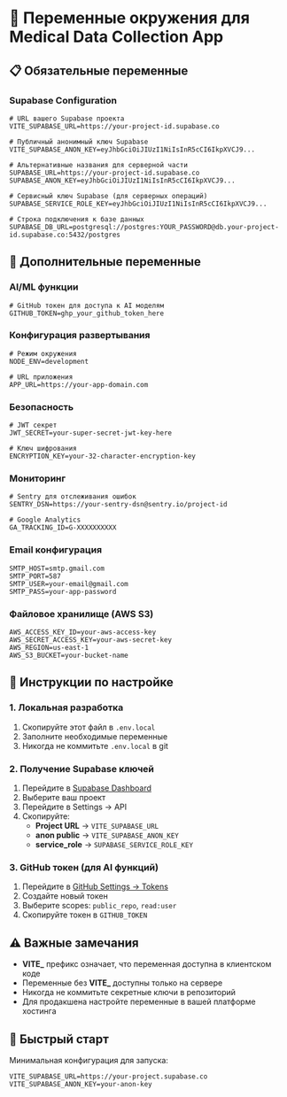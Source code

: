 # 🔧 Переменные окружения для Medical Data Collection App

## 📋 Обязательные переменные

### Supabase Configuration
```env
# URL вашего Supabase проекта
VITE_SUPABASE_URL=https://your-project-id.supabase.co

# Публичный анонимный ключ Supabase
VITE_SUPABASE_ANON_KEY=eyJhbGciOiJIUzI1NiIsInR5cCI6IkpXVCJ9...

# Альтернативные названия для серверной части
SUPABASE_URL=https://your-project-id.supabase.co
SUPABASE_ANON_KEY=eyJhbGciOiJIUzI1NiIsInR5cCI6IkpXVCJ9...

# Сервисный ключ Supabase (для серверных операций)
SUPABASE_SERVICE_ROLE_KEY=eyJhbGciOiJIUzI1NiIsInR5cCI6IkpXVCJ9...

# Строка подключения к базе данных
SUPABASE_DB_URL=postgresql://postgres:YOUR_PASSWORD@db.your-project-id.supabase.co:5432/postgres
```

## 🔧 Дополнительные переменные

### AI/ML функции
```env
# GitHub токен для доступа к AI моделям
GITHUB_TOKEN=ghp_your_github_token_here
```

### Конфигурация развертывания
```env
# Режим окружения
NODE_ENV=development

# URL приложения
APP_URL=https://your-app-domain.com
```

### Безопасность
```env
# JWT секрет
JWT_SECRET=your-super-secret-jwt-key-here

# Ключ шифрования
ENCRYPTION_KEY=your-32-character-encryption-key
```

### Мониторинг
```env
# Sentry для отслеживания ошибок
SENTRY_DSN=https://your-sentry-dsn@sentry.io/project-id

# Google Analytics
GA_TRACKING_ID=G-XXXXXXXXXX
```

### Email конфигурация
```env
SMTP_HOST=smtp.gmail.com
SMTP_PORT=587
SMTP_USER=your-email@gmail.com
SMTP_PASS=your-app-password
```

### Файловое хранилище (AWS S3)
```env
AWS_ACCESS_KEY_ID=your-aws-access-key
AWS_SECRET_ACCESS_KEY=your-aws-secret-key
AWS_REGION=us-east-1
AWS_S3_BUCKET=your-bucket-name
```

## 📝 Инструкции по настройке

### 1. Локальная разработка
1. Скопируйте этот файл в `.env.local`
2. Заполните необходимые переменные
3. Никогда не коммитьте `.env.local` в git

### 2. Получение Supabase ключей
1. Перейдите в [Supabase Dashboard](https://supabase.com/dashboard)
2. Выберите ваш проект
3. Перейдите в Settings → API
4. Скопируйте:
   - **Project URL** → `VITE_SUPABASE_URL`
   - **anon public** → `VITE_SUPABASE_ANON_KEY`
   - **service_role** → `SUPABASE_SERVICE_ROLE_KEY`

### 3. GitHub токен (для AI функций)
1. Перейдите в [GitHub Settings → Tokens](https://github.com/settings/tokens)
2. Создайте новый токен
3. Выберите scopes: `public_repo`, `read:user`
4. Скопируйте токен в `GITHUB_TOKEN`

## ⚠️ Важные замечания

- **VITE_** префикс означает, что переменная доступна в клиентском коде
- Переменные без **VITE_** доступны только на сервере
- Никогда не коммитьте секретные ключи в репозиторий
- Для продакшена настройте переменные в вашей платформе хостинга

## 🚀 Быстрый старт

Минимальная конфигурация для запуска:
```env
VITE_SUPABASE_URL=https://your-project.supabase.co
VITE_SUPABASE_ANON_KEY=your-anon-key
```
